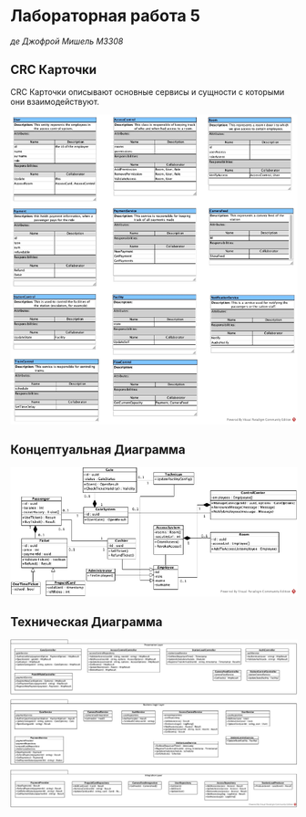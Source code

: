 # Лабораторная работа 5
*де Джофрой Мишель М3308*

## CRC Карточки

CRC Карточки описывают основные сервисы и сущности с которыми они взаимодействуют.

![](./assets/crc.jpg)

## Концептуальная Диаграмма

![](./assets/concept.jpg)

## Техническая Диаграмма

![](./assets/tech.jpg)
